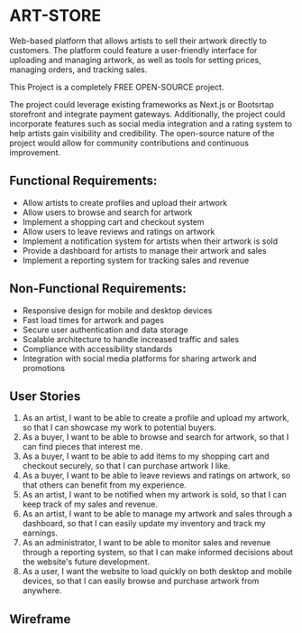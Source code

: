 # ART-STORE
Web-based platform that allows artists to sell their artwork directly to customers. The platform could feature a user-friendly interface for uploading and managing artwork, as well as tools for setting prices, managing orders, and tracking sales.

This Project is a completely FREE OPEN-SOURCE project.

The project could leverage existing frameworks as Next.js or Bootsrtap storefront and integrate payment gateways. Additionally, the project could incorporate features such as social media integration and a rating system to help artists gain visibility and credibility. The open-source nature of the project would allow for community contributions and continuous improvement.

## Functional Requirements:
- Allow artists to create profiles and upload their artwork
- Allow users to browse and search for artwork
- Implement a shopping cart and checkout system
- Allow users to leave reviews and ratings on artwork
- Implement a notification system for artists when their artwork is sold
- Provide a dashboard for artists to manage their artwork and sales
- Implement a reporting system for tracking sales and revenue
## Non-Functional Requirements:
- Responsive design for mobile and desktop devices
- Fast load times for artwork and pages
- Secure user authentication and data storage
- Scalable architecture to handle increased traffic and sales
- Compliance with accessibility standards
- Integration with social media platforms for sharing artwork and promotions

## User Stories
1. As an artist, I want to be able to create a profile and upload my artwork, so that I can showcase my work to potential buyers.
2. As a buyer, I want to be able to browse and search for artwork, so that I can find pieces that interest me.
3. As a buyer, I want to be able to add items to my shopping cart and checkout securely, so that I can purchase artwork I like.
4. As a buyer, I want to be able to leave reviews and ratings on artwork, so that others can benefit from my experience.
5. As an artist, I want to be notified when my artwork is sold, so that I can keep track of my sales and revenue.
6. As an artist, I want to be able to manage my artwork and sales through a dashboard, so that I can easily update my inventory and track my earnings.
7. As an administrator, I want to be able to monitor sales and revenue through a reporting system, so that I can make informed decisions about the website's future development.
8. As a user, I want the website to load quickly on both desktop and mobile devices, so that I can easily browse and purchase artwork from anywhere.

## Wireframe
